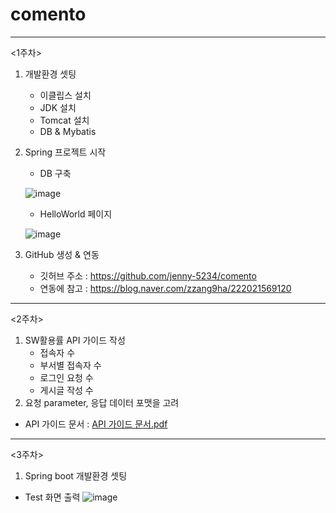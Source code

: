 # comento
---
<1주차>
1. 개발환경 셋팅
   - 이클립스 설치
   - JDK 설치
   - Tomcat 설치
   - DB & Mybatis 
  
2. Spring 프로젝트 시작
   - DB 구축
   
   
   ![image](https://user-images.githubusercontent.com/64400743/105322954-e407a000-5c0c-11eb-953d-7c31489ba55a.png)

   - HelloWorld 페이지
   
   ![image](https://user-images.githubusercontent.com/64400743/105323023-faadf700-5c0c-11eb-9660-e8c644c0cf60.png)

   
3. GitHub 생성 & 연동
   - 깃허브 주소 : https://github.com/jenny-5234/comento
   - 연동에 참고 : https://blog.naver.com/zzang9ha/222021569120 
___

<2주차>
1. SW활용률 API 가이드 작성
   - 접속자 수 
   - 부서별 접속자 수
   - 로그인 요청 수
   - 게시글 작성 수
2. 요청 parameter, 응답 데이터 포맷을 고려 

 - API 가이드 문서 : 
[API 가이드 문서.pdf](https://github.com/jenny-5234/comento/files/5847798/API.pdf)

___

<3주차>

1. Spring boot 개발환경 셋팅
 - Test 화면 출력
![image](https://user-images.githubusercontent.com/64400743/106135177-e89efc00-61aa-11eb-9e66-a7e73b217747.png)

